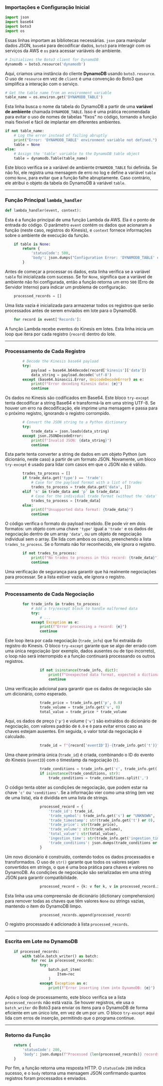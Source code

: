 ### Importações e Configuração Inicial

```python
import json
import base64
import boto3
import os
```

Essas linhas importam as bibliotecas necessárias. `json` para manipular dados JSON, `base64` para decodificar dados, `boto3` para interagir com os serviços da AWS e `os` para acessar variáveis de ambiente.

```python
# Initializes the Boto3 client for DynamoDB
dynamodb = boto3.resource('dynamodb')
```

Aqui, criamos uma instância do cliente **DynamoDB** usando `boto3.resource`. O uso de `resource` em vez de `client` é uma convenção do Boto3 que simplifica a interação com o serviço.

```python
# Get the table name from an environment variable
table_name = os.environ.get('DYNAMODB_TABLE')
```

Esta linha busca o nome da tabela do DynamoDB a partir de uma **variável de ambiente** chamada `DYNAMODB_TABLE`. Isso é uma prática recomendada para evitar o uso de nomes de tabelas "fixos" no código, tornando a função mais flexível e fácil de implantar em diferentes ambientes.

```python
if not table_name:
    # Log the error instead of failing abruptly
    print("Error: 'DYNAMODB_TABLE' environment variable not defined.")
    table = None
else:
    # Assign the 'table' variable to the DynamoDB table object
    table = dynamodb.Table(table_name)
```

Este bloco verifica se a variável de ambiente `DYNAMODB_TABLE` foi definida. Se não foi, ele registra uma mensagem de erro no log e define a variável `table` como `None`, para evitar que a função falhe abruptamente. Caso contrário, ele atribui o objeto da tabela do DynamoDB à variável `table`.

-----

### Função Principal `lambda_handler`

```python
def lambda_handler(event, context):
```

Esta é a função principal de uma função Lambda da AWS. Ela é o ponto de entrada do código. O parâmetro `event` contém os dados que acionaram a função (neste caso, registros do Kinesis), e `context` fornece informações sobre o ambiente de execução da função.

```python
    if table is None:
        return {
            'statusCode': 500,
            'body': json.dumps("Configuration Error: 'DYNAMODB_TABLE' environment variable not defined.")
        }
```

Antes de começar a processar os dados, esta linha verifica se a variável `table` foi inicializada com sucesso. Se for `None`, significa que a variável de ambiente não foi configurada, então a função retorna um erro `500` (Erro de Servidor Interno) para indicar um problema de configuração.

```python
    processed_records = []
```

Uma lista vazia é inicializada para armazenar todos os registros que serão processados antes de serem enviados em lote para o DynamoDB.

```python
    for record in event['Records']:
```

A função Lambda recebe eventos do Kinesis em lotes. Esta linha inicia um loop que itera por cada registro (`record`) dentro do lote.

-----

### Processamento de Cada Registro

```python
        # Decode the Kinesis base64 payload
        try:
            payload = base64.b64decode(record['kinesis']['data'])
            data_string = payload.decode('utf-8')
        except (base64.binascii.Error, UnicodeDecodeError) as e:
            print(f"Error decoding Kinesis data: {e}")
            continue
```

Os dados no Kinesis são codificados em Base64. Este bloco `try-except` tenta decodificar a string Base64 e transformá-la em uma string UTF-8. Se houver um erro na decodificação, ele imprime uma mensagem e passa para o próximo registro, ignorando o registro corrompido.

```python
        # Convert the JSON string to a Python dictionary
        try:
            trade_data = json.loads(data_string)
        except json.JSONDecodeError:
            print(f"Invalid JSON: {data_string}")
            continue
```

Esta parte tenta converter a string de dados em um objeto Python (um dicionário, neste caso) a partir de um formato JSON. Novamente, um bloco `try-except` é usado para lidar com casos em que o JSON não é válido.

```python
        trades_to_process = []
        if trade_data.get('type') == 'trade':
            # Case for the payload format with a list of trades
            trades_to_process = trade_data.get('data', [])
        elif 's' in trade_data and 'p' in trade_data:
            # Case for the individual trade format (without the 'data' array)
            trades_to_process = [trade_data]
        else:
            print(f"Unsupported data format: {trade_data}")
            continue
```

O código verifica o formato do payload recebido. Ele pode vir em dois formatos: um objeto com uma chave `'type'` igual a `'trade'` e os dados de negociação dentro de um array `'data'`, ou um objeto de negociação individual sem o array. Ele lida com ambos os casos, preenchendo a lista `trades_to_process`. Se o formato não for reconhecido, ele ignora o registro.

```python
        if not trades_to_process:
            print(f"No trades to process in this record: {trade_data}")
            continue
```

Uma verificação de segurança para garantir que há realmente negociações para processar. Se a lista estiver vazia, ele ignora o registro.

-----

### Processamento de Cada Negociação

```python
        for trade_info in trades_to_process:
            # Add a try/except block to handle malformed data
            try:
                # ...
            except Exception as e:
                print(f"Error processing a record: {e}")
                continue
```

Este loop itera por cada negociação (`trade_info`) que foi extraída do registro do Kinesis. O bloco `try-except` garante que se algo der errado com uma única negociação (por exemplo, dados ausentes ou de tipo incorreto), o loop não será interrompido e a função continuará processando os outros registros.

```python
                if not isinstance(trade_info, dict):
                    print(f"Unexpected data format, expected a dictionary, but received {type(trade_info)}: {trade_info}")
                    continue
```

Uma verificação adicional para garantir que os dados de negociação são um dicionário, como esperado.

```python
                trade_price = trade_info.get('p', 0.0)
                trade_volume = trade_info.get('v', 0)
                total_value = trade_price * trade_volume
```

Aqui, os dados de preço (`'p'`) e volume (`'v'`) são extraídos do dicionário de negociação, com valores padrão de `0.0` e `0` para evitar erros caso as chaves estejam ausentes. Em seguida, o valor total da negociação é calculado.

```python
                trade_id = f"{record['eventID']}-{trade_info.get('t')}"
```

Uma chave primária única (`trade_id`) é criada, combinando o ID do evento do Kinesis (`eventID`) com o timestamp da negociação (`t`).

```python
                trade_conditions = trade_info.get('c', trade_info.get('conditions'))
                if isinstance(trade_conditions, str):
                    trade_conditions = trade_conditions.split(',')
```

O código tenta obter as condições de negociação, que podem estar na chave `'c'` ou `'conditions'`. Se a informação vier como uma string (em vez de uma lista), ela é dividida em uma lista de strings.

```python
                processed_record = {
                    'trade_id': trade_id,
                    'trade_symbol': trade_info.get('s') or "UNKNOWN",
                    'trade_timestamp': str(trade_info.get('t') or 0),
                    'trade_price': str(trade_price),
                    'trade_volume': str(trade_volume),
                    'total_value': str(total_value),
                    'ingestion_time': str(trade_info.get('ingestion_timestamp') or ""),
                    'trade_conditions': json.dumps(trade_conditions or [])
                }
```

Um novo dicionário é construído, contendo todos os dados processados e transformados. O uso de `str()` garante que todos os valores sejam convertidos em strings, o que é uma boa prática para chaves e valores no DynamoDB. As condições de negociação são serializadas em uma string JSON para garantir compatibilidade.

```python
                processed_record = {k: v for k, v in processed_record.items() if v is not None and v != ""}
```

Esta linha usa uma compreensão de dicionário (dictionary comprehension) para remover todas as chaves que têm valores `None` ou strings vazias, mantendo o item do DynamoDB limpo.

```python
                processed_records.append(processed_record)
```

O registro processado é adicionado à lista `processed_records`.

-----

### Escrita em Lote no DynamoDB

```python
    if processed_records:
        with table.batch_writer() as batch:
            for rec in processed_records:
                try:
                    batch.put_item(
                        Item=rec
                    )
                except Exception as e:
                    print(f"Error inserting item into DynamoDB: {e}")
```

Após o loop de processamento, este bloco verifica se a lista `processed_records` não está vazia. Se houver registros, ele usa o `batch_writer` do Boto3 para enviar os itens para o DynamoDB de forma eficiente em um único lote, em vez de um por um. O bloco `try-except` aqui lida com erros de inserção, permitindo que o programa continue.

-----

### Retorno da Função

```python
    return {
        'statusCode': 200,
        'body': json.dumps(f"Processed {len(processed_records)} records and sent to DynamoDB.")
    }
```

Por fim, a função retorna uma resposta HTTP. O `statusCode` `200` indica sucesso, e o `body` retorna uma mensagem JSON confirmando quantos registros foram processados e enviados.

